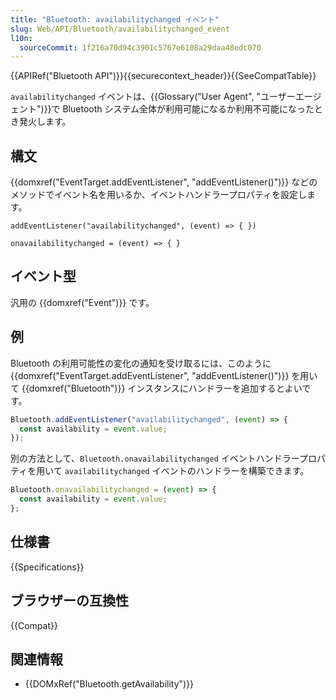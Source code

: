 ```yaml
---
title: "Bluetooth: availabilitychanged イベント"
slug: Web/API/Bluetooth/availabilitychanged_event
l10n:
  sourceCommit: 1f216a70d94c3901c5767e6108a29daa48edc070
---
```


{{APIRef("Bluetooth API")}}{{securecontext_header}}{{SeeCompatTable}}

`availabilitychanged` イベントは、{{Glossary("User Agent", "ユーザーエージェント")}}で Bluetooth システム全体が利用可能になるか利用不可能になったとき発火します。

## 構文

{{domxref("EventTarget.addEventListener", "addEventListener()")}} などのメソッドでイベント名を用いるか、イベントハンドラープロパティを設定します。

```js-nolint
addEventListener("availabilitychanged", (event) => { })

onavailabilitychanged = (event) => { }
```

## イベント型

汎用の {{domxref("Event")}} です。

## 例

Bluetooth の利用可能性の変化の通知を受け取るには、このように {{domxref("EventTarget.addEventListener", "addEventListener()")}} を用いて {{domxref("Bluetooth")}} インスタンスにハンドラーを追加するとよいです。

```js
Bluetooth.addEventListener("availabilitychanged", (event) => {
  const availability = event.value;
});
```

別の方法として、`Bluetooth.onavailabilitychanged` イベントハンドラープロパティを用いて `availabilitychanged` イベントのハンドラーを構築できます。

```js
Bluetooth.onavailabilitychanged = (event) => {
  const availability = event.value;
};
```

## 仕様書

{{Specifications}}

## ブラウザーの互換性

{{Compat}}

## 関連情報

- {{DOMxRef("Bluetooth.getAvailability")}}
